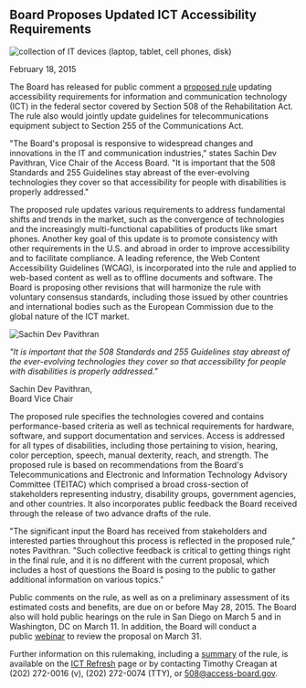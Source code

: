 Board Proposes Updated ICT Accessibility Requirements
-----------------------------------------------------

![collection of IT devices (laptop, tablet, cell phones, disk)](https://www.access-board.gov/images/guidelines_standards/Communications_IT/ICT_Refresh/nprm-overview/ict-overview.JPG)

February 18, 2015

The Board has released for public comment a [proposed rule](https://www.access-board.gov/guidelines-and-standards/communications-and-it/about-the-ict-refresh/proposed-rule) updating accessibility requirements for information and communication technology (ICT) in the federal sector covered by Section 508 of the Rehabilitation Act. The rule also would jointly update guidelines for telecommunications equipment subject to Section 255 of the Communications Act.

"The Board's proposal is responsive to widespread changes and innovations in the IT and communication industries," states Sachin Dev Pavithran, Vice Chair of the Access Board. "It is important that the 508 Standards and 255 Guidelines stay abreast of the ever-evolving technologies they cover so that accessibility for people with disabilities is properly addressed."

The proposed rule updates various requirements to address fundamental shifts and trends in the market, such as the convergence of technologies and the increasingly multi-functional capabilities of products like smart phones. Another key goal of this update is to promote consistency with other requirements in the U.S. and abroad in order to improve accessibility and to facilitate compliance. A leading reference, the Web Content Accessibility Guidelines (WCAG), is incorporated into the rule and applied to web-based content as well as to offline documents and software. The Board is proposing other revisions that will harmonize the rule with voluntary consensus standards, including those issued by other countries and international bodies such as the European Commission due to the global nature of the ICT market.

![Sachin Dev Pavithran](https://www.access-board.gov/images/the_board/Board_Members/pavithran-vchair.jpg)

*"It is important that the 508 Standards and 255 Guidelines stay abreast of the ever-evolving technologies they cover so that accessibility for people with disabilities is properly addressed."*  

Sachin Dev Pavithran,  
Board Vice Chair

The proposed rule specifies the technologies covered and contains performance-based criteria as well as technical requirements for hardware, software, and support documentation and services. Access is addressed for all types of disabilities, including those pertaining to vision, hearing, color perception, speech, manual dexterity, reach, and strength. The proposed rule is based on recommendations from the Board's Telecommunications and Electronic and Information Technology Advisory Committee (TEITAC) which comprised a broad cross-section of stakeholders representing industry, disability groups, government agencies, and other countries. It also incorporates public feedback the Board received through the release of two advance drafts of the rule.

"The significant input the Board has received from stakeholders and interested parties throughout this process is reflected in the proposed rule," notes Pavithran. "Such collective feedback is critical to getting things right in the final rule, and it is no different with the current proposal, which includes a host of questions the Board is posing to the public to gather additional information on various topics."

Public comments on the rule, as well as on a preliminary assessment of its estimated costs and benefits, are due on or before May 28, 2015. The Board also will hold public hearings on the rule in San Diego on March 5 and in Washington, DC on March 11. In addition, the Board will conduct a public [webinar](http://www.adaconferences.org/CIOC/) to review the proposal on March 31.

Further information on this rulemaking, including a [summary](https://www.access-board.gov/guidelines-and-standards/communications-and-it/about-the-ict-refresh/overview-of-the-proposed-rule) of the rule, is available on the [ICT Refresh](https://www.access-board.gov/guidelines-and-standards/communications-and-it/about-the-ict-refresh) page or by contacting Timothy Creagan at (202) 272-0016 (v), (202) 272-0074 (TTY), or <508@access-board.gov>.
